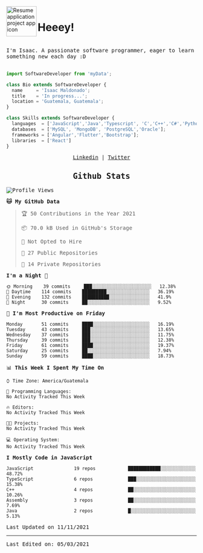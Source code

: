 <img align="left" width="80" height="80" src="https://raw.githubusercontent.com/sidbelbase/sidbelbase/master/wave.gif" alt="Resume application project app icon">

# Heeey!
 
</br>
 
<samp>
I'm Isaac. A passionate software programmer, eager to learn something new each day :D
</samp>
</br></br>



```js
import SoftwareDeveloper from 'myData';

class Bio extends SoftwareDeveloper {
  name     = 'Isaac Maldonado';
  title    = 'In progress...';
  location = 'Guatemala, Guatemala';
}

class Skills extends SoftwareDeveloper {
  languages  = ['JavaScript','Java','Typescript', 'C','C++','C#','Python','Assembly','Dart','Go'];
  databases  = ['MySQL', 'MongoDB', 'PostgreSQL','Oracle'];
  frameworks = ['Angular','Flutter','Bootstrap'];
  libraries  = ['React']
}
```

</p>
<samp>
<p align="center">
<a href="www.linkedin.com/in/isaac-maldonado-4745b2194">Linkedin</a> | <a href="https://twitter.com/Anaklusmos99">Twitter</a>
</p>

<h2 align="center"><samp>Github Stats</samp></h2>

<!--START_SECTION:waka-->
![Profile Views](http://img.shields.io/badge/Profile%20Views-2-blue)

**🐱 My GitHub Data** 

> 🏆 50 Contributions in the Year 2021
 > 
> 📦 70.0 kB Used in GitHub's Storage 
 > 
> 🚫 Not Opted to Hire
 > 
> 📜 27 Public Repositories 
 > 
> 🔑 14 Private Repositories  
 > 
**I'm a Night 🦉** 

```text
🌞 Morning    39 commits     ███░░░░░░░░░░░░░░░░░░░░░░   12.38% 
🌆 Daytime    114 commits    █████████░░░░░░░░░░░░░░░░   36.19% 
🌃 Evening    132 commits    ██████████░░░░░░░░░░░░░░░   41.9% 
🌙 Night      30 commits     ██░░░░░░░░░░░░░░░░░░░░░░░   9.52%

```
📅 **I'm Most Productive on Friday** 

```text
Monday       51 commits     ████░░░░░░░░░░░░░░░░░░░░░   16.19% 
Tuesday      43 commits     ███░░░░░░░░░░░░░░░░░░░░░░   13.65% 
Wednesday    37 commits     ███░░░░░░░░░░░░░░░░░░░░░░   11.75% 
Thursday     39 commits     ███░░░░░░░░░░░░░░░░░░░░░░   12.38% 
Friday       61 commits     ████░░░░░░░░░░░░░░░░░░░░░   19.37% 
Saturday     25 commits     ██░░░░░░░░░░░░░░░░░░░░░░░   7.94% 
Sunday       59 commits     ████░░░░░░░░░░░░░░░░░░░░░   18.73%

```


📊 **This Week I Spent My Time On** 

```text
⌚︎ Time Zone: America/Guatemala

💬 Programming Languages: 
No Activity Tracked This Week

🔥 Editors: 
No Activity Tracked This Week

🐱‍💻 Projects: 
No Activity Tracked This Week

💻 Operating System: 
No Activity Tracked This Week

```

**I Mostly Code in JavaScript** 

```text
JavaScript               19 repos            ████████████░░░░░░░░░░░░░   48.72% 
TypeScript               6 repos             ███░░░░░░░░░░░░░░░░░░░░░░   15.38% 
C++                      4 repos             ██░░░░░░░░░░░░░░░░░░░░░░░   10.26% 
Assembly                 3 repos             ██░░░░░░░░░░░░░░░░░░░░░░░   7.69% 
Java                     2 repos             █░░░░░░░░░░░░░░░░░░░░░░░░   5.13%

```



 Last Updated on 11/11/2021
<!--END_SECTION:waka-->

------

Last Edited on: 05/03/2021

